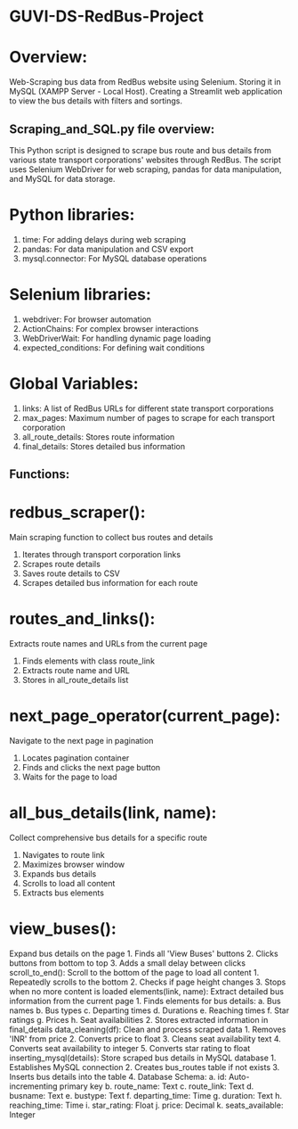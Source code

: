# GUVI-DS-RedBus-Project
# Overview:
Web-Scraping bus data from RedBus website using Selenium.
Storing it in MySQL (XAMPP Server - Local Host).
Creating a Streamlit web application to view the bus details with filters and sortings.

## Scraping_and_SQL.py file overview:
This Python script is designed to scrape bus route and bus details from various state transport corporations' websites through RedBus. The script uses Selenium WebDriver for web scraping, pandas for data manipulation, and MySQL for data storage.

# Python libraries:
  1. time: For adding delays during web scraping
  2. pandas: For data manipulation and CSV export
  3. mysql.connector: For MySQL database operations
 
# Selenium libraries:
  1. webdriver: For browser automation
  2. ActionChains: For complex browser interactions
  3. WebDriverWait: For handling dynamic page loading
  4. expected_conditions: For defining wait conditions
     
# Global Variables:
  1. links: A list of RedBus URLs for different state transport corporations
  2. max_pages: Maximum number of pages to scrape for each transport corporation
  3. all_route_details: Stores route information
  4. final_details: Stores detailed bus information
     
## Functions:
# redbus_scraper():
Main scraping function to collect bus routes and details
  1. Iterates through transport corporation links
  2. Scrapes route details
  3. Saves route details to CSV
  4. Scrapes detailed bus information for each route

# routes_and_links():
Extracts route names and URLs from the current page
  1. Finds elements with class route_link
  2. Extracts route name and URL
  3. Stores in all_route_details list
# next_page_operator(current_page):
Navigate to the next page in pagination
  1. Locates pagination container
  2. Finds and clicks the next page button
  3. Waits for the page to load
# all_bus_details(link, name):
Collect comprehensive bus details for a specific route
  1. Navigates to route link
  2. Maximizes browser window
  3. Expands bus details
  4. Scrolls to load all content
  5. Extracts bus elements
# view_buses():
Expand bus details on the page
  1.
Finds all 'View Buses' buttons
2.
Clicks buttons from bottom to top
3.
Adds a small delay between clicks
scroll_to_end():
Scroll to the bottom of the page to load all content
1.
Repeatedly scrolls to the bottom
2.
Checks if page height changes
3.
Stops when no more content is loaded
elements(link, name):
Extract detailed bus information from the current page
1.
Finds elements for bus details:
a.
Bus names
b.
Bus types
c.
Departing times
d.
Durations
e.
Reaching times
f.
Star ratings
g.
Prices
h.
Seat availabilities
2.
Stores extracted information in final_details
data_cleaning(df):
Clean and process scraped data
1.
Removes 'INR' from price
2.
Converts price to float
3.
Cleans seat availability text
4.
Converts seat availability to integer
5.
Converts star rating to float
inserting_mysql(details):
Store scraped bus details in MySQL database
1.
Establishes MySQL connection
2.
Creates bus_routes table if not exists
3.
Inserts bus details into the table
4.
Database Schema:
a.
id: Auto-incrementing primary key
b.
route_name: Text
c.
route_link: Text
d.
busname: Text
e.
bustype: Text
f.
departing_time: Time
g.
duration: Text
h.
reaching_time: Time
i.
star_rating: Float
j.
price: Decimal
k.
seats_available: Integer

